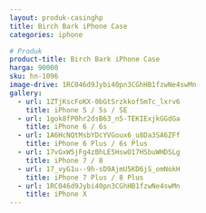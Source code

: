 ```yaml
---
layout: produk-casinghp
title: Birch Bark iPhone Case
categories: iphone

# Produk
product-title: Birch Bark iPhone Case
harga: 90000
sku: hn-1096
image-drive: 1RC046d9Jybi40pn3CGhHB1fzwNe4swMn
gallery:
  - url: 1ZTjKscFoKX-0bGtSrzkkof5mTc_lxrv6
    title: iPhone 5 / 5s / SE
  - url: 1gok8fP0hr2dsB63_n5-TEKIExjkGGdGa
    title: iPhone 6 / 6s
  - url: 1A6HcNQtMsbYDcYVGoux6_u8Da3SA6ZFf
    title: iPhone 6 Plus / 6s Plus
  - url: 17vGxW5jFg4zBhLE5HswO17HSbuWHDSLg
    title: iPhone 7 / 8
  - url: 17_vyG1u--9h-sD9AjmU5KD6jS_omNokH
    title: iPhone 7 Plus / 8 Plus
  - url: 1RC046d9Jybi40pn3CGhHB1fzwNe4swMn
    title: iPhone X
---
```

